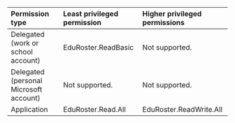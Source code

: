 |Permission type|Least privileged permission|Higher privileged permissions|
|:---|:---|:---|
|Delegated (work or school account)|EduRoster.ReadBasic|Not supported.|
|Delegated (personal Microsoft account)|Not supported.|Not supported.|
|Application|EduRoster.Read.All|EduRoster.ReadWrite.All|

